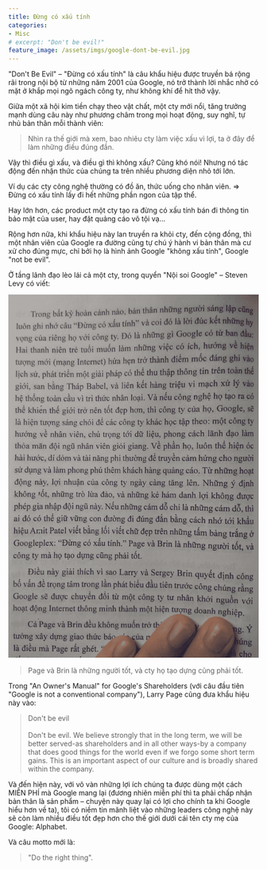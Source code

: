 ```yaml
---
title: Đừng có xấu tính
categories:
- Misc
# excerpt: "Don't be evil!"
feature_image: /assets/imgs/google-dont-be-evil.jpg
---
```


"Don't Be Evil" – "Đừng có xấu tính" là câu khẩu hiệu được truyền bá rộng rãi trong nội bộ từ những năm 2001 của Google, nó trở thành lời nhắc nhở có mặt ở khắp mọi ngõ ngách công ty, như không khí để hít thở vậy.

<!-- more -->

Giữa một xã hội kim tiền chạy theo vật chất, một cty mới nổi, tăng trưởng mạnh dùng câu này như phương châm trong mọi hoạt động, suy nghĩ, tự nhủ bản thân mỗi thành viên:

> Nhìn ra thế giới mà xem, bao nhiêu cty làm việc xấu vì lợi, ta ở đây để làm những điều đúng đắn.

Vậy thì điều gì xấu, và điều gì thì không xấu? Cũng khó nói!
Nhưng nó tác động đến nhận thức của chúng ta trên nhiều phương diện nhỏ tới lớn.

Ví dụ các cty công nghệ thường có đồ ăn, thức uống cho nhân viên.
=> Đừng có xấu tính lấy đi hết những phần ngon của tập thể.

Hay lớn hơn, các product một cty tạo ra đừng có xấu tính bán đi thông tin bảo mật của user, hay đặt quảng cáo vô tội vạ…

Rộng hơn nữa, khi khẩu hiệu này lan truyền ra khỏi cty, đến cộng đồng, thì một nhân viên của Google ra đường cũng tự chú ý hành vi bản thân mà cư xử cho đúng mực, chỉ bởi họ là hình ảnh Google "không xấu tính", Google "not be evil".

Ở tầng lãnh đạo lèo lái cả một cty, trong quyển "Nội soi Google" – Steven Levy có viết:

![Dont be evil](/assets/imgs/how-google-works.png)

> Page và Brin là những người tốt, và cty họ tạo dựng cũng phải tốt.

Trong "An Owner's Manual" for Google's Shareholders (với câu đầu tiên "Google is not a conventional company"), Larry Page cũng đưa khẩu hiệu này vào:

> Don't be evil
<br><br>
Don't be evil. We believe strongly that in the long term, we will be better served-as shareholders and in all other ways-by a company that does good things for the world even if we forgo some short term gains. This is an important aspect of our culture and is broadly shared within the company.

Và đến hiện này, với vô vàn những lợi ích chúng ta được dùng một cách MIỄN PHÍ mà Google mang lại (đương nhiên miễn phí thì ta phải chấp nhận bản thân là sản phẩm – chuyện này quay lại có lợi cho chính ta khi Google hiểu hơn về ta), tôi có niềm tin mãnh liệt vào những leaders công nghệ này sẽ còn làm nhiều điều tốt đẹp hơn cho thế giới dưới cái tên cty mẹ của Google: Alphabet.

Và câu motto mới là:

> "Do the right thing".